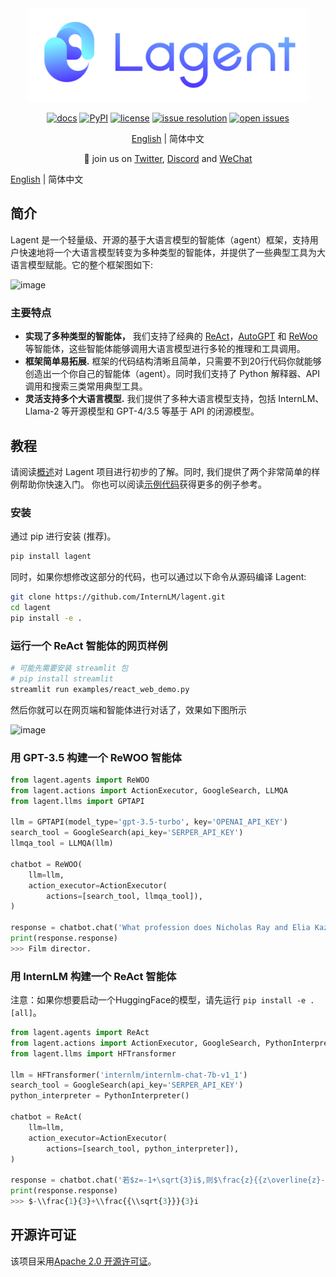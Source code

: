 <div align="center">
  <img src="docs/imgs/lagent_logo.png" width="450"/>

[![docs](https://img.shields.io/badge/docs-latest-blue)](https://lagent.readthedocs.io/en/latest/)
[![PyPI](https://img.shields.io/pypi/v/lagent)](https://pypi.org/project/lagent)
[![license](https://img.shields.io/github/license/InternLM/lagent.svg)](https://github.com/InternLM/lagent/tree/main/LICENSE)
[![issue resolution](https://img.shields.io/github/issues-closed-raw/InternLM/lagent)](https://github.com/InternLM/lagent/issues)
[![open issues](https://img.shields.io/github/issues-raw/InternLM/lagent)](https://github.com/InternLM/lagent/issues)

[English](README.md) | 简体中文

</div>

<p align="center">
    👋 join us on <a href="https://twitter.com/intern_lm" target="_blank">Twitter</a>, <a href="https://discord.gg/xa29JuW87d" target="_blank">Discord</a> and <a href="https://r.vansin.top/?r=internwx" target="_blank">WeChat</a>
</p>

[English](README.md) | 简体中文

## 简介

Lagent 是一个轻量级、开源的基于大语言模型的智能体（agent）框架，支持用户快速地将一个大语言模型转变为多种类型的智能体，并提供了一些典型工具为大语言模型赋能。它的整个框架图如下:

![image](https://github.com/InternLM/lagent/assets/24351120/cefc4145-2ad8-4f80-b88b-97c05d1b9d3e)

### 主要特点

- **实现了多种类型的智能体，** 我们支持了经典的 [ReAct](https://arxiv.org/abs/2210.03629)，[AutoGPT](https://github.com/Significant-Gravitas/Auto-GPT) 和 [ReWoo](https://arxiv.org/abs/2305.18323) 等智能体，这些智能体能够调用大语言模型进行多轮的推理和工具调用。
- **框架简单易拓展.** 框架的代码结构清晰且简单，只需要不到20行代码你就能够创造出一个你自己的智能体（agent）。同时我们支持了 Python 解释器、API 调用和搜索三类常用典型工具。
- **灵活支持多个大语言模型.** 我们提供了多种大语言模型支持，包括 InternLM、Llama-2 等开源模型和 GPT-4/3.5 等基于 API 的闭源模型。

## 教程

请阅读[概述](docs/en/get_started/overview.md)对 Lagent 项目进行初步的了解。同时, 我们提供了两个非常简单的样例帮助你快速入门。 你也可以阅读[示例代码](examples/)获得更多的例子参考。

### 安装

通过 pip 进行安装 (推荐)。

```bash
pip install lagent
```

同时，如果你想修改这部分的代码，也可以通过以下命令从源码编译 Lagent:

```bash
git clone https://github.com/InternLM/lagent.git
cd lagent
pip install -e .
```

### 运行一个 ReAct 智能体的网页样例

```bash
# 可能先需要安装 streamlit 包
# pip install streamlit
streamlit run examples/react_web_demo.py
```

然后你就可以在网页端和智能体进行对话了，效果如下图所示

![image](https://github.com/InternLM/lagent/assets/24622904/3aebb8b4-07d1-42a2-9da3-46080c556f68)

### 用 GPT-3.5 构建一个 ReWOO 智能体

```python
from lagent.agents import ReWOO
from lagent.actions import ActionExecutor, GoogleSearch, LLMQA
from lagent.llms import GPTAPI

llm = GPTAPI(model_type='gpt-3.5-turbo', key='OPENAI_API_KEY')
search_tool = GoogleSearch(api_key='SERPER_API_KEY')
llmqa_tool = LLMQA(llm)

chatbot = ReWOO(
    llm=llm,
    action_executor=ActionExecutor(
        actions=[search_tool, llmqa_tool]),
)

response = chatbot.chat('What profession does Nicholas Ray and Elia Kazan have in common')
print(response.response)
>>> Film director.
```

### 用 InternLM 构建一个 ReAct 智能体

注意：如果你想要启动一个HuggingFace的模型，请先运行 `pip install -e .[all]`。

```python
from lagent.agents import ReAct
from lagent.actions import ActionExecutor, GoogleSearch, PythonInterpreter
from lagent.llms import HFTransformer

llm = HFTransformer('internlm/internlm-chat-7b-v1_1')
search_tool = GoogleSearch(api_key='SERPER_API_KEY')
python_interpreter = PythonInterpreter()

chatbot = ReAct(
    llm=llm,
    action_executor=ActionExecutor(
        actions=[search_tool, python_interpreter]),
)

response = chatbot.chat('若$z=-1+\sqrt{3}i$,则$\frac{z}{{z\overline{z}-1}}=\left(\ \ \right)$')
print(response.response)
>>> $-\\frac{1}{3}+\\frac{{\\sqrt{3}}}{3}i
```

## 开源许可证

该项目采用[Apache 2.0 开源许可证](LICENSE)。
